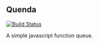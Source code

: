 Quenda
------

[![Build Status](https://travis-ci.org/bertez/quenda.svg?branch=master)](https://travis-ci.org/bertez/quenda)

A simple javascript function queue.